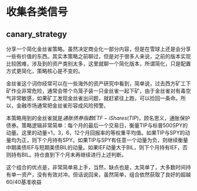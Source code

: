 # 收集各类信号

## canary_strategy

分享一个简化金丝雀策略。虽然决定商业化一部分内容，但是在雪球上还是会分享一些有价值的东西。其实本策略之前聊过，但是对于很多人来说，之前的版本实现比较困难，涉及到的资产类别太多，这里就聊一个简化版本，所谓简化，只是配置方式更简化，策略核心是不变的。

金丝雀这个词你经常可以在一些海外的资产研究中看到，简单说，过去西方矿工下矿作业非常危险，通常会带个鸟笼子装一只金丝雀一起下矿，由于金丝雀对有毒空气非常敏感，如果矿工发现金丝雀出问题，就赶紧往上跑，可以捡回一条命。所以，金融市场通常把金丝雀形容成风险预警。

本策略用到的金丝雀就是$通胀债券指数ETF-iShares(TIP)$，顾名思义，通胀保护债券。策略逻辑非常简单：每个月的最后一个交易日，衡量TIP与标普500SPY的动量。这里的动量=1，3，6，12个月回报率的等权重平均值。如果TIP与SPY的动量均为正，则下个月持有SPY。如果TIP与SPY有任意一个动量为负，则继续衡量中期美债IEF与短期美债BIL的动量。如果IEF动量大于BIL，则下个月持有IEF，否则持有BIL。持仓直到下个月末再继续进行上述判断。

这个组合的优点是，非常简单易上手，当然，缺点也是，太简单了，大多数时间持有单一资产，没有有效对冲。但话说回来，虽然简单，组合依然获取了良好的超越60/40基准收益

